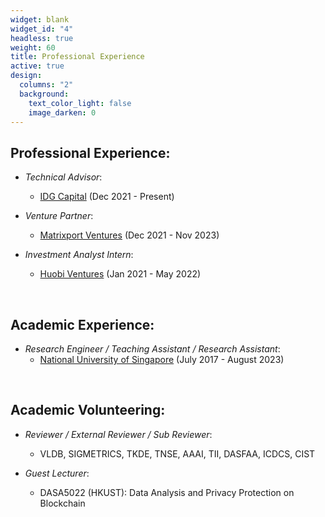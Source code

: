 ```yaml
---
widget: blank
widget_id: "4"
headless: true
weight: 60
title: Professional Experience
active: true
design:
  columns: "2"
  background:
    text_color_light: false
    image_darken: 0
---
```

## Professional Experience:

- *Technical Advisor*: 
  - [IDG Capital](https://en.idgcapital.com/) (Dec 2021 - Present)
  
- *Venture Partner*: 
  - [Matrixport Ventures](https://www.matrixport.com/) (Dec 2021 - Nov 2023) 
  
- *Investment Analyst Intern*: 
  - [Huobi Ventures](https://www.huobi.com/en-us/capital/) (Jan 2021 - May 2022)

<br>
 

## Academic Experience:

- *Research Engineer / Teaching Assistant / Research Assistant*: 
  - [National University of Singapore](https://www.nus.edu.sg/) (July 2017 - August 2023)

<br>

## Academic Volunteering:

- *Reviewer / External Reviewer / Sub Reviewer*:
  - VLDB, SIGMETRICS, TKDE, TNSE, AAAI, TII, DASFAA, ICDCS, CIST

- *Guest Lecturer*:
  - DASA5022 (HKUST): Data Analysis and Privacy Protection on Blockchain